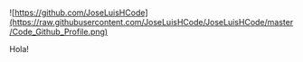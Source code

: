 #
![https://github.com/JoseLuisHCode](https://raw.githubusercontent.com/JoseLuisHCode/JoseLuisHCode/master/Code_Github_Profile.png)

Hola!
